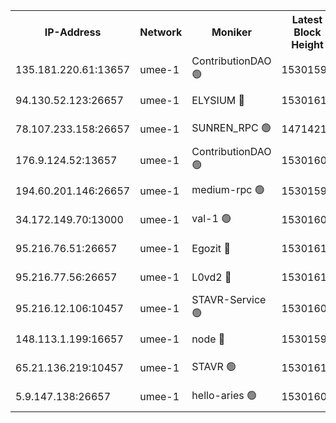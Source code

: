 


<table><tr><th>IP-Address</th><th>Network</th><th>Moniker</th><th>Latest Block Height</th><th>Earliest Block Height</th><th>Catching Up</th><th>Tx Index</th><th>Voting Power</th><th>Scan Time</th></tr><tr><td>135.181.220.61:13657</td><td>umee-1</td><td>ContributionDAO 🟢</td><td>15301595</td><td>0</td><td>False</td><td>off</td><td>0</td><td>2024-12-20T14:09:20.318878608UTC</td></tr><tr><td>94.130.52.123:26657</td><td>umee-1</td><td>ELYSIUM 🔴</td><td>15301610</td><td>3216011</td><td>False</td><td>off</td><td>27084248</td><td>2024-12-20T14:10:36.866387101UTC</td></tr><tr><td>78.107.233.158:26657</td><td>umee-1</td><td>SUNREN_RPC 🟢</td><td>14714211</td><td>13338194</td><td>False</td><td>on</td><td>0</td><td>2024-12-20T14:10:09.145233130UTC</td></tr><tr><td>176.9.124.52:13657</td><td>umee-1</td><td>ContributionDAO 🟢</td><td>15301602</td><td>13924595</td><td>False</td><td>on</td><td>0</td><td>2024-12-20T14:10:00.317467202UTC</td></tr><tr><td>194.60.201.146:26657</td><td>umee-1</td><td>medium-rpc 🟢</td><td>15301596</td><td>14648126</td><td>False</td><td>on</td><td>0</td><td>2024-12-20T14:09:27.880082754UTC</td></tr><tr><td>34.172.149.70:13000</td><td>umee-1</td><td>val-1 🟢</td><td>15301601</td><td>14743001</td><td>False</td><td>off</td><td>0</td><td>2024-12-20T14:09:51.601916261UTC</td></tr><tr><td>95.216.76.51:26657</td><td>umee-1</td><td>Egozit 🔴</td><td>15301610</td><td>15201610</td><td>False</td><td>off</td><td>38610505</td><td>2024-12-20T14:10:36.588874982UTC</td></tr><tr><td>95.216.77.56:26657</td><td>umee-1</td><td>L0vd2 🔴</td><td>15301612</td><td>15201612</td><td>False</td><td>off</td><td>38387853</td><td>2024-12-20T14:10:47.655070844UTC</td></tr><tr><td>95.216.12.106:10457</td><td>umee-1</td><td>STAVR-Service 🟢</td><td>15301608</td><td>15224001</td><td>False</td><td>on</td><td>0</td><td>2024-12-20T14:10:28.009199906UTC</td></tr><tr><td>148.113.1.199:16657</td><td>umee-1</td><td>node 🔴</td><td>15301596</td><td>15235192</td><td>False</td><td>off</td><td>1666214</td><td>2024-12-20T14:09:25.251437024UTC</td></tr><tr><td>65.21.136.219:10457</td><td>umee-1</td><td>STAVR 🟢</td><td>15301612</td><td>15296001</td><td>False</td><td>on</td><td>0</td><td>2024-12-20T14:10:50.139698719UTC</td></tr><tr><td>5.9.147.138:26657</td><td>umee-1</td><td>hello-aries 🟢</td><td>15301601</td><td>15299461</td><td>False</td><td>off</td><td>0</td><td>2024-12-20T14:09:50.855303755UTC</td></tr></table>